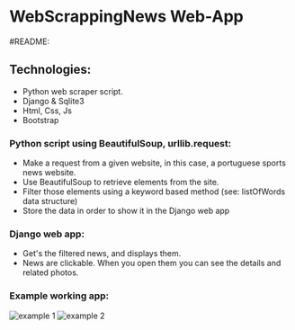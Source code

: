 # WebScrappingNews Web-App
#README:

## Technologies:
* Python web scraper script.
* Django & Sqlite3
* Html, Css, Js
* Bootstrap

### Python script using BeautifulSoup, urllib.request:
- Make a request from a given website, in this case, a portuguese sports news website.
- Use BeautifulSoup to retrieve elements from the site.
- Filter those elements using a keyword based method (see: listOfWords data structure)
- Store the data in order to show it in the Django web app

### Django web app:
- Get's the filtered news, and displays them.
- News are clickable. When you open them you can see the details and related photos.

### Example working app:
![example 1](https://raw.githubusercontent.com/luisfmadelino/WebScrappingNews/master/print1.jpg)
![example 2](https://raw.githubusercontent.com/luisfmadelino/WebScrappingNews/master/print1.jpg)


